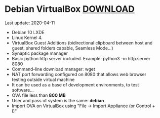 # Debian VirtualBox [DOWNLOAD](https://github.com/Virtual-Machines/Debian-VirtualBox/releases/download/latest/Debian.ova)
Last update: 2020-04-11

- Debian 10 LXDE
- Linux Kernel 4.
- VirtualBox Guest Additions (bidirectional clipboard between host and guest, shared folders capable, Seamless Mode...)
- Synaptic package manager
- Basic python http server included. Example: python3 -m http.server 8080
- Command-line download manager: wget
- NAT port forwarding configured on 8080 that allows web browser testing outside virtual machine
- It can be used as a base of development environments, to test software...
- OVA file less than **800 MB**
- User and pass of system is the same: **debian**
- Import OVA on VirtualBox using "File -> Import Appliance (or Control + I)"
